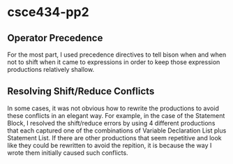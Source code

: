 # csce434-pp2
## Operator Precedence
For the most part, I used precedence directives to tell bison when and when not
to shift when it came to expressions in order to keep those expression
productions relatively shallow.
## Resolving Shift/Reduce Conflicts
In some cases, it was not obvious how to rewrite the productions to avoid these
conflicts in an elegant way. For example, in the case of the Statement Block, I resolved the
shift/reduce errors by using 4 different productions that each captured one of
the combinations of Variable Declaration List plus Statement List. If there are
other productions that seem repetitive and look like they could be rewritten to
avoid the repition, it is because the way I wrote them initially caused such
conflicts.
